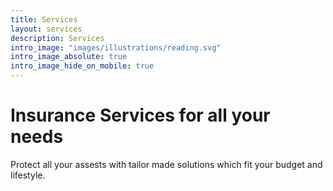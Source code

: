 ```yaml
---
title: Services
layout: services
description: Services
intro_image: "images/illustrations/reading.svg"
intro_image_absolute: true
intro_image_hide_on_mobile: true
---
```


# Insurance Services for all your needs

Protect all your assests with tailor made solutions which fit your budget and lifestyle.

